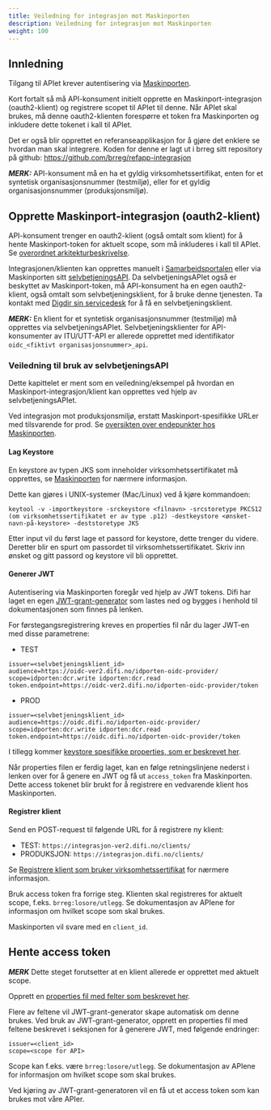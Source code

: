```yaml
---
title: Veiledning for integrasjon mot Maskinporten
description: Veiledning for integrasjon mot Maskinporten
weight: 100
---
```



## Innledning

Tilgang til APIet krever autentisering via [Maskinporten](https://difi.github.io/felleslosninger/maskinporten_guide_apikonsument.html).

Kort fortalt så må API-konsument initielt opprette en Maskinport-integrasjon (oauth2-klient) og registrere scopet til APIet til denne. Når APIet skal brukes, må denne oauth2-klienten forespørre et token fra Maskinporten og inkludere dette tokenet i kall til APIet.

Det er også blir opprettet en referanseapplikasjon for å gjøre det enklere se hvordan man skal integrere. 
Koden for denne er lagt ut i brreg sitt repository på github: https://github.com/brreg/refapp-integrasjon

**_MERK:_** API-konsument må en ha et gyldig virksomhetssertifikat, enten for et syntetisk organisasjonsnummer (testmiljø), eller for et gyldig organisasjonsnummer (produksjonsmiljø).


## Opprette Maskinport-integrasjon (oauth2-klient)

API-konsument trenger en oauth2-klient (også omtalt som klient) for å hente Maskinport-token for aktuelt scope, som må inkluderes i kall til APIet. Se [overordnet arkitekturbeskrivelse](https://difi.github.io/felleslosninger/maskinporten_overordnet.html).

Integrasjonen/klienten kan opprettes manuelt i [Samarbeidsportalen](https://minside-samarbeid.difi.no/organization-home/services/service-admin) eller via Maskinporten sitt [selvbetjeningsAPI](https://difi.github.io/felleslosninger/oidc_api_admin.html). Da selvbetjeningsAPIet også er beskyttet av Maskinport-token, må API-konsument ha en egen oauth2-klient, også omtalt som selvbetjeningsklient, for å bruke denne tjenesten. Ta kontakt med [Digdir sin servicedesk](mailto:servicedesk@digdir.no) for å få en selvbetjeningsklient.

**_MERK:_** En klient for et syntetisk organisasjonsnummer (testmiljø) må opprettes via selvbetjeningsAPIet. Selvbetjeningsklienter for API-konsumenter av ITU/UTT-API er allerede opprettet med identifikator `oidc_<fiktivt organisasjonsnummer>_api`.

### Veiledning til bruk av selvbetjeningsAPI

Dette kapittelet er ment som en veiledning/eksempel på hvordan en Maskinport-integrasjon/klient kan opprettes ved hjelp av selvbetjeningsAPIet.

Ved integrasjon mot produksjonsmiljø, erstatt Maskinport-spesifikke URLer med tilsvarende for prod. Se [oversikten over endepunkter hos Maskinporten](https://difi.github.io/felleslosninger/maskinporten_func_wellknown.html).


#### Lag Keystore

En keystore av typen JKS som inneholder virksomhetssertifikatet må opprettes, se [Maskinporten](https://difi.github.io/felleslosninger/oidc_sample_jwtgrant_postman.html) for nærmere informasjon.

Dette kan gjøres i UNIX-systemer (Mac/Linux) ved å kjøre kommandoen:

```
keytool -v -importkeystore -srckeystore <filnavn> -srcstoretype PKCS12 (om virksomhetssertifikatet er av type .p12) -destkeystore <ønsket-navn-på-keystore> -deststoretype JKS
```

Etter input vil du først lage et passord for keystore, dette trenger du videre. Deretter blir en spurt om passordet til virksomhetssertifikatet. Skriv inn ønsket og gitt passord og keystore vil bli opprettet.


#### Generer JWT

Autentisering via Maskinporten foregår ved hjelp av JWT tokens. Difi har laget en egen [JWT-grant-generator](https://github.com/difi/jwt-grant-generator) som lastes ned og bygges i henhold til dokumentasjonen som finnes på lenken.

For førstegangsregistrering kreves en properties fil når du lager JWT-en med disse parametrene:

* TEST
```properties
issuer=<selvbetjeningsklient_id>
audience=https://oidc-ver2.difi.no/idporten-oidc-provider/
scope=idporten:dcr.write idporten:dcr.read
token.endpoint=https://oidc-ver2.difi.no/idporten-oidc-provider/token
```

* PROD
```properties
issuer=<selvbetjeningsklient_id>
audience=https://oidc.difi.no/idporten-oidc-provider/
scope=idporten:dcr.write idporten:dcr.read
token.endpoint=https://oidc.difi.no/idporten-oidc-provider/token
```

I tillegg kommer [keystore spesifikke properties, som er beskrevet her](https://github.com/difi/jwt-grant-generator).

Når properties filen er ferdig laget, kan en følge retningslinjene nederst i lenken over for å genere en JWT og få ut `access_token` fra Maskinporten.
Dette access tokenet blir brukt for å registrere en vedvarende klient hos Maskinporten.

#### Registrer klient

Send en POST-request til følgende URL for å registrere ny klient:

* TEST: `https://integrasjon-ver2.difi.no/clients/`
* PRODUKSJON: `https://integrasjon.difi.no/clients/`

Se [Registrere klient som bruker virksomhetssertifikat](https://difi.github.io/felleslosninger/maskinporten_guide_apikonsument.html#registrere-klient-som-bruker-virksomhetssertifikat) for nærmere informasjon.

Bruk access token fra forrige steg. Klienten skal registreres for aktuelt scope, f.eks. `brreg:losore/utlegg`. Se dokumentasjon av APIene for informasjon om hvilket scope som skal brukes.

Maskinporten vil svare med en `client_id`.

## Hente access token

**_MERK_** Dette steget forutsetter at en klient allerede er opprettet med aktuelt scope.

Opprett en [properties fil med felter som beskrevet her](https://difi.github.io/felleslosninger/maskinporten_guide_apikonsument.html#5-be-om-token).

Flere av feltene vil JWT-grant-generator skape automatisk om denne brukes. Ved bruk av JWT-grant-generator, opprett en properties fil med feltene beskrevet i seksjonen for å generere JWT, med følgende endringer:

```properties
issuer=<client_id>
scope=<scope for API>
```

Scope kan f.eks. være `brreg:losore/utlegg`. Se dokumentasjon av APIene for informasjon om hvilket scope som skal brukes.

Ved kjøring av JWT-grant-generatoren vil en få ut et access token som kan brukes mot våre APIer.
